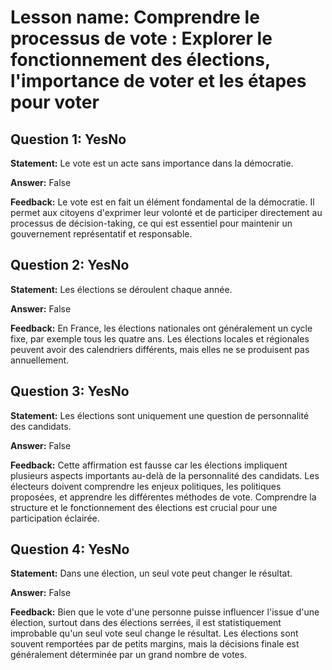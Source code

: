 # Lesson name: Comprendre le processus de vote : Explorer le fonctionnement des élections, l'importance de voter et les étapes pour voter

## Question 1: YesNo

**Statement:** Le vote est un acte sans importance dans la démocratie.

**Answer:** False

**Feedback:**
Le vote est en fait un élément fondamental de la démocratie. Il permet aux citoyens d'exprimer leur volonté et de participer directement au processus de décision-taking, ce qui est essentiel pour maintenir un gouvernement représentatif et responsable.


## Question 2: YesNo

**Statement:** Les élections se déroulent chaque année.

**Answer:** False

**Feedback:**
En France, les élections nationales ont généralement un cycle fixe, par exemple tous les quatre ans. Les élections locales et régionales peuvent avoir des calendriers différents, mais elles ne se produisent pas annuellement.


## Question 3: YesNo

**Statement:** Les élections sont uniquement une question de personnalité des candidats.

**Answer:** False

**Feedback:**
Cette affirmation est fausse car les élections impliquent plusieurs aspects importants au-delà de la personnalité des candidats. Les électeurs doivent comprendre les enjeux politiques, les politiques proposées, et apprendre les différentes méthodes de vote. Comprendre la structure et le fonctionnement des élections est crucial pour une participation éclairée.


## Question 4: YesNo

**Statement:** Dans une élection, un seul vote peut changer le résultat.

**Answer:** False

**Feedback:**
Bien que le vote d'une personne puisse influencer l'issue d'une élection, surtout dans des élections serrées, il est statistiquement improbable qu'un seul vote seul change le résultat. Les élections sont souvent remportées par de petits margins, mais la décisions finale est généralement déterminée par un grand nombre de votes.

